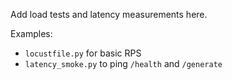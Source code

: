 Add load tests and latency measurements here.

Examples:
- `locustfile.py` for basic RPS
- `latency_smoke.py` to ping `/health` and `/generate`
